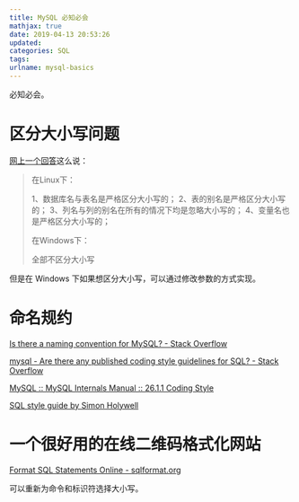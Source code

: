 ```yaml
---
title: MySQL 必知必会
mathjax: true
date: 2019-04-13 20:53:26
updated:
categories: SQL
tags:
urlname: mysql-basics
---
```


必知必会。

<!-- more -->

# 区分大小写问题

[网上一个回答](https://blog.csdn.net/bluishglc/article/details/7634969)这么说：

> 在Linux下：
>
> 1、数据库名与表名是严格区分大小写的；
> 2、表的别名是严格区分大小写的；
> 3、列名与列的别名在所有的情况下均是忽略大小写的；
> 4、变量名也是严格区分大小写的； 
>
> 在Windows下：
>
> 全部不区分大小写

但是在 Windows 下如果想区分大小写，可以通过修改参数的方式实现。



# 命名规约

[Is there a naming convention for MySQL? - Stack Overflow](https://stackoverflow.com/questions/7899200/is-there-a-naming-convention-for-mysql)

[mysql - Are there any published coding style guidelines for SQL? - Stack Overflow](https://stackoverflow.com/questions/5951245/are-there-any-published-coding-style-guidelines-for-sql/40134564#40134564)

[MySQL :: MySQL Internals Manual :: 26.1.1 Coding Style](https://dev.mysql.com/doc/internals/en/coding-style.html)

[SQL style guide by Simon Holywell](https://www.sqlstyle.guide/)







# 一个很好用的在线二维码格式化网站

[Format SQL Statements Online - sqlformat.org](https://sqlformat.org/)

可以重新为命令和标识符选择大小写。